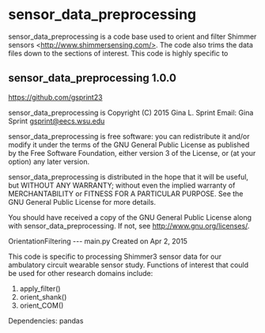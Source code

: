 sensor_data_preprocessing
==========================

sensor_data_preprocessing is a code base used to orient and filter Shimmer sensors  &lt;http://www.shimmersensing.com/>. The code also trims the data files down to the sections of interest. This code is highly specific to 

sensor_data_preprocessing 1.0.0
------------
https://github.com/gsprint23

sensor_data_preprocessing is Copyright (C) 2015 Gina L. Sprint
Email: Gina Sprint <gsprint@eecs.wsu.edu>

sensor_data_preprocessing is free software: you can redistribute it and/or modify
it under the terms of the GNU General Public License as published by
the Free Software Foundation, either version 3 of the License, or
(at your option) any later version.

sensor_data_preprocessing is distributed in the hope that it will be useful,
but WITHOUT ANY WARRANTY; without even the implied warranty of 
MERCHANTABILITY or FITNESS FOR A PARTICULAR PURPOSE.  See the 
GNU General Public License for more details.
 
You should have received a copy of the GNU General Public License
along with sensor_data_preprocessing.  If not, see <http://www.gnu.org/licenses/>.

OrientationFiltering --- main.py
Created on Apr 2, 2015

This code is specific to processing Shimmer3 sensor data for our ambulatory circuit
wearable sensor study. Functions of interest that could be used for other research
domains include:
1. apply_filter()
2. orient_shank()
2. orient_COM()

Dependencies:
pandas
